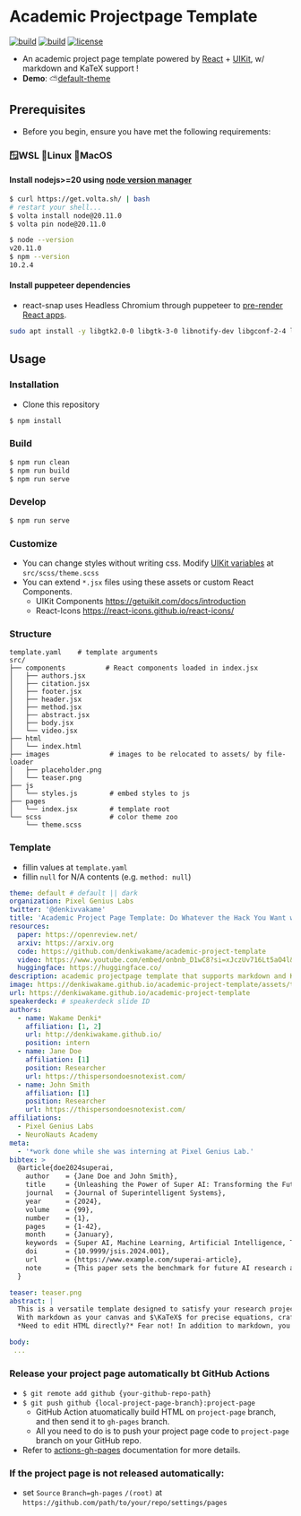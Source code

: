 # Academic Projectpage Template
[![build](https://github.com/denkiwakame/academic-project-template/actions/workflows/build.yaml/badge.svg)](https://github.com/denkiwakame/academic-project-template/actions/workflows/build.yaml) [![build](https://github.com/denkiwakame/academic-project-template/actions/workflows/lint.yaml/badge.svg)](https://github.com/denkiwakame/academic-project-template/actions/workflows/lint.yaml)
[![license](https://img.shields.io/badge/LICENSE-CC--BY--SA4.0-important.svg)](https://creativecommons.org/licenses/by-sa/4.0/)
- An academic project page template powered by [React](https://ja.reactjs.org/) + [UIKit](https://getuikit.com/), w/ markdown and KaTeX support !
- **Demo**: ⛅[default-theme](https://denkiwakame.github.io/academic-project-template)

## Prerequisites
- Before you begin, ensure you have met the following requirements:
### 🪟WSL 🐧Linux 🍎MacOS
#### Install nodejs>=20 using [node version manager](https://volta.sh/)
```bash
$ curl https://get.volta.sh/ | bash
# restart your shell...
$ volta install node@20.11.0
$ volta pin node@20.11.0

$ node --version
v20.11.0
$ npm --version
10.2.4
```
#### Install puppeteer dependencies
- react-snap uses Headless Chromium through puppeteer to [pre-render React apps](https://blog.logrocket.com/pre-rendering-react-app-react-snap/).

```bash
sudo apt install -y libgtk2.0-0 libgtk-3-0 libnotify-dev libgconf-2-4 libnss3 libxss1 libasound2 libxtst6 xauth xvfb libgbm-dev fonts-ipafont
```

## Usage
### Installation
- Clone this repository

```sh
$ npm install
```
### Build
```sh
$ npm run clean
$ npm run build
$ npm run serve
```

### Develop
```sh
$ npm run serve
```

### Customize
- You can change styles without writing css. Modify [UIKit variables](https://github.com/uikit/uikit/blob/bc6dd1851652e5b77387a1efefc16cea6e3d165b/src/scss/variables.scss) at `src/scss/theme.scss`
- You can extend `*.jsx` files using these assets or custom React Components.
  - UIKit Components https://getuikit.com/docs/introduction
  - React-Icons https://react-icons.github.io/react-icons/

### Structure
```
template.yaml    # template arguments
src/
├── components          # React components loaded in index.jsx
│   ├── authors.jsx
│   ├── citation.jsx
│   ├── footer.jsx
│   ├── header.jsx
│   ├── method.jsx
│   ├── abstract.jsx
│   ├── body.jsx
│   └── video.jsx
├── html
│   └── index.html
├── images               # images to be relocated to assets/ by file-loader
│   ├── placeholder.png
│   └── teaser.png
├── js
│   └── styles.js        # embed styles to js
├── pages
│   └── index.jsx        # template root
└── scss                 # color theme zoo
    └── theme.scss
```

### Template
- fillin values at `template.yaml`
- fillin `null` for N/A contents (e.g. `method: null`)

```yaml
theme: default # default || dark
organization: Pixel Genius Labs
twitter: '@denkivvakame'
title: 'Academic Project Page Template: Do Whatever the Hack You Want with This Template'
resources:
  paper: https://openreview.net/
  arxiv: https://arxiv.org
  code: https://github.com/denkiwakame/academic-project-template
  video: https://www.youtube.com/embed/onbnb_D1wC8?si=xJczUv716Lt5aO4l&amp;start=1150
  huggingface: https://huggingface.co/
description: academic projectpage template that supports markdown and KaTeX
image: https://denkiwakame.github.io/academic-project-template/assets/teaser.png
url: https://denkiwakame.github.io/academic-project-template
speakerdeck: # speakerdeck slide ID
authors:
  - name: Wakame Denki*
    affiliation: [1, 2]
    url: http://denkiwakame.github.io/
    position: intern
  - name: Jane Doe
    affiliation: [1]
    position: Researcher
    url: https://thispersondoesnotexist.com/
  - name: John Smith
    affiliation: [1]
    position: Researcher
    url: https://thispersondoesnotexist.com/
affiliations:
  - Pixel Genius Labs
  - NeuroNauts Academy
meta:
  - '*work done while she was interning at Pixel Genius Lab.'
bibtex: >
  @article{doe2024superai,
    author    = {Jane Doe and John Smith},
    title     = {Unleashing the Power of Super AI: Transforming the Future of Technology},
    journal   = {Journal of Superintelligent Systems},
    year      = {2024},
    volume    = {99},
    number    = {1},
    pages     = {1-42},
    month     = {January},
    keywords  = {Super AI, Machine Learning, Artificial Intelligence, Technological Innovation},
    doi       = {10.9999/jsis.2024.001},
    url       = {https://www.example.com/superai-article},
    note      = {This paper sets the benchmark for future AI research and applications.}
  }

teaser: teaser.png
abstract: |
  This is a versatile template designed to satisfy your research project page needs, all while harnessing the power of **UIKit** and **React**. Built on the foundations of simplicity and flexibility, this template allows you to focus on expressing your ideas without the hassle of directly handling CSS—thanks to customizable SASS variables.
  With markdown as your canvas and $\KaTeX$ for precise equations, crafting clear and engaging project page becomes effortless. Whether you're unraveling complex theories or presenting your findings, this template aims to support your scholarly endeavors with grace and ease.
  *Need to edit HTML directly?* Fear not! In addition to markdown, you can also directly write HTML with ease. Feel empowered to craft your content exactly as you envision it, whether through markdown's simplicity or the precision of HTML.

body:
 ...
```

### Release your project page automatically bt GitHub Actions
- `$ git remote add github {your-github-repo-path}`
- `$ git push github {local-project-page-branch}:project-page`
  - GitHub Action atuomatically build HTML on `project-page` branch, and then send it to `gh-pages` branch.
  - All you need to do is to push your project page code to `project-page` branch on your GitHub repo.
- Refer to [actions-gh-pages](https://github.com/peaceiris/actions-gh-pages?tab=readme-ov-file#getting-started) documentation for more details.

### If the project page is not released automatically:
- set `Source` `Branch=gh-pages` `/(root)` at `https://github.com/path/to/your/repo/settings/pages`
